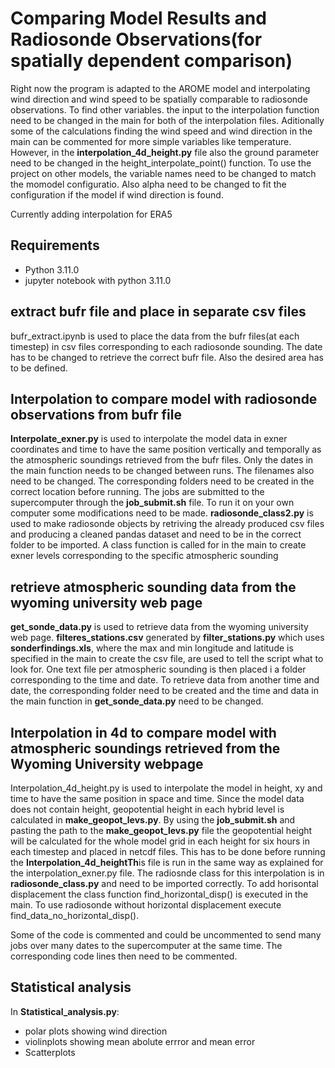 # Comparing Model Results and Radiosonde Observations(for spatially dependent comparison)

Right now the program is adapted to the AROME model and interpolating wind direction and wind speed to be spatially comparable to radiosonde observations. To find other variables. the input to the interpolation function need to be changed in the main for both of the interpolation files. Aditionally some of the calculations finding the wind speed and wind direction in the main can be commented for more simple variables like temperature. However, in the **interpolation_4d_height.py** file also the ground parameter need to be changed in the height_interpolate_point() function. To use the project on other models, the variable names need to be changed to match the momodel configuratio. Also alpha need to be changed to fit the configuration if the model if wind direction is found.

Currently adding interpolation for ERA5

## Requirements

- Python 3.11.0
- jupyter notebook with python 3.11.0

## extract bufr file and place in separate csv files

bufr_extract.ipynb is used to place the data from the bufr files(at each timestep) in csv files corresponding to each radiosonde sounding. The date has to be changed to retrieve the correct bufr file. Also the desired area has to be defined.

## Interpolation to compare model with radiosonde observations from bufr file

**Interpolate_exner.py** is used to interpolate the model data in exner coordinates and time to have the same position vertically and temporally as the atmospheric soundings retrieved from the bufr files. Only the dates in the main function needs to be changed between runs. The filenames also need to be changed. The corresponding folders need to be created in the correct location before running. The jobs are submitted to the supercomputer through the **job_submit.sh** file. To run it on your own computer some modifications need to be made. **radiosonde_class2.py** is used to make radiosonde objects by retriving the already produced csv files and producing a cleaned pandas dataset and need to be in the correct folder to be imported. A class function is called for in the main to create exner levels corresponding to the specific atmospheric sounding

##  retrieve atmospheric sounding data from the wyoming university web page

**get_sonde_data.py** is used to retrieve data from the wyoming university web page. **filteres_stations.csv** generated by **filter_stations.py** which uses **sonderfindings.xls**, where the max and min longitude and latitude is specified in the main to create the csv file, are used to tell the script what to look for. One text file per atmospheric sounding is then placed i a folder corresponding to the time and date. To retrieve data from another time and date, the corresponding folder need to be created and the time and data in the main function in **get_sonde_data.py** need to be changed.

## Interpolation in 4d to compare model with atmospheric soundings retrieved from the Wyoming University webpage

Interpolation_4d_height.py is used to interpolate the model in height, xy and time to have the same position in space and time. Since the model data does not contain height, geopotential height in each hybrid level is calculated in **make_geopot_levs.py**. By using the **job_submit.sh** and pasting the path to the **make_geopot_levs.py**  file the geopotential height will be calculated for the whole model grid in each height for six hours in each timestep and placed in netcdf files. This has to be done before running the **Interpolation_4d_heightTh**is file is run in the same way as explained for the interpolation_exner.py file. The radiosnde class for this interpolation is in **radiosonde_class.py** and need to be imported correctly. To add horisontal displacement the class function find_horizontal_disp() is executed in the main. To use radiosonde without horizontal displacement execute find_data_no_horizontal_disp().

Some of the code is commented and could be uncommented to send many jobs over many dates to the supercomputer at the same time. The corresponding code lines then need to be commented.

## Statistical analysis

In **Statistical_analysis.py**:

- polar plots showing wind direction
- violinplots showing mean abolute errror and mean error 
- Scatterplots
